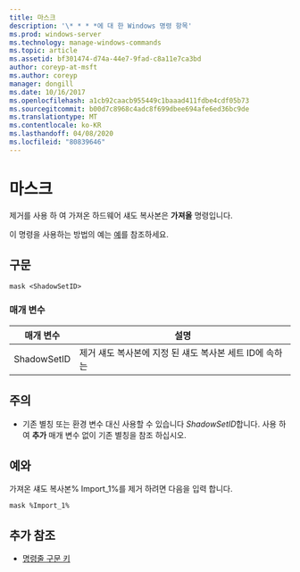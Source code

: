 ```yaml
---
title: 마스크
description: '\* * * *에 대 한 Windows 명령 항목'
ms.prod: windows-server
ms.technology: manage-windows-commands
ms.topic: article
ms.assetid: bf301474-d74a-44e7-9fad-c8a11e7ca3bd
author: coreyp-at-msft
ms.author: coreyp
manager: dongill
ms.date: 10/16/2017
ms.openlocfilehash: a1cb92caacb955449c1baaad411fdbe4cdf05b73
ms.sourcegitcommit: b00d7c8968c4adc8f699dbee694afe6ed36bc9de
ms.translationtype: MT
ms.contentlocale: ko-KR
ms.lasthandoff: 04/08/2020
ms.locfileid: "80839646"
---
```

# <a name="mask"></a>마스크



제거를 사용 하 여 가져온 하드웨어 섀도 복사본은 **가져올** 명령입니다.

이 명령을 사용하는 방법의 예는 [예](#BKMK_examples)를 참조하세요.

## <a name="syntax"></a>구문

```
mask <ShadowSetID>
```

### <a name="parameters"></a>매개 변수

|매개 변수|설명|
|---------|-----------|
|ShadowSetID|제거 섀도 복사본에 지정 된 섀도 복사본 세트 ID에 속하는|

## <a name="remarks"></a>주의

-   기존 별칭 또는 환경 변수 대신 사용할 수 있습니다 *ShadowSetID*합니다. 사용 하 여 **추가** 매개 변수 없이 기존 별칭을 참조 하십시오.

## <a name="examples"></a><a name=BKMK_examples></a>예와

가져온 섀도 복사본% Import_1%를 제거 하려면 다음을 입력 합니다.
```
mask %Import_1%
```

## <a name="additional-references"></a>추가 참조

- [명령줄 구문 키](command-line-syntax-key.md)